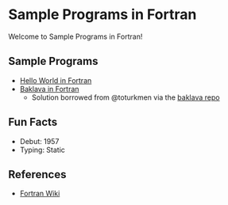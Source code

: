 # Sample Programs in Fortran

Welcome to Sample Programs in Fortran!

## Sample Programs

- [Hello World in Fortran][2]
- [Baklava in Fortran][4]
  - Solution borrowed from @toturkmen via the [baklava repo][1]

## Fun Facts

- Debut: 1957
- Typing: Static

## References

- [Fortran Wiki][3]

[1]: https://github.com/toturkmen/baklava
[2]: https://github.com/jrg94/sample-programs/issues/73
[3]: https://en.wikipedia.org/wiki/Fortran
[4]: https://github.com/TheRenegadeCoder/sample-programs/issues/427
